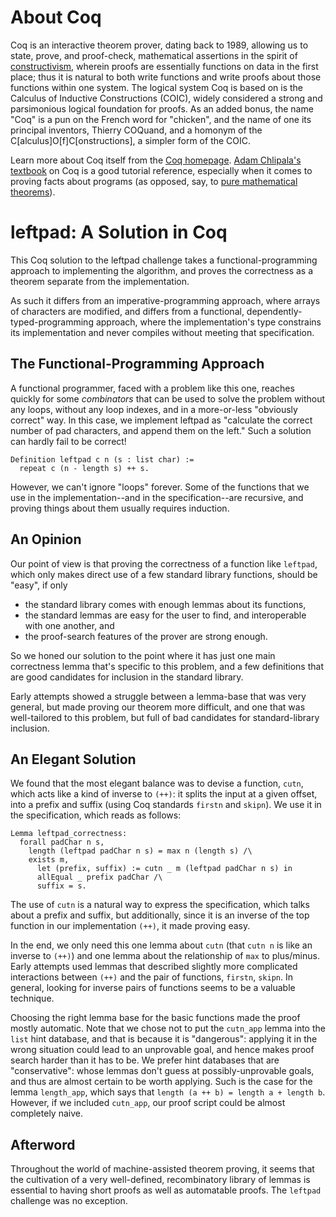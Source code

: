 # About Coq

Coq is an interactive theorem prover, dating back to 1989, allowing us to
state, prove, and proof-check, mathematical assertions in the spirit of
[constructivism](https://en.wikipedia.org/wiki/Constructivism_(mathematics)),
wherein proofs are essentially functions on data in the first place; thus it is
natural to both write functions and write proofs about those functions within
one system. The logical system Coq is based on is the Calculus of Inductive
Constructions (COIC), widely considered a strong and parsimonious logical
foundation for proofs. As an added bonus, the name "Coq" is a pun on the
French word for "chicken", and the name of one its principal inventors,
Thierry COQuand, and a homonym of the C[alculus]O[f]C[onstructions], a simpler
form of the COIC.

Learn more about Coq itself from the [Coq homepage](https://coq.inria.fr/).
[Adam Chlipala's textbook](http://adam.chlipala.net/cpdt/) on Coq is a good
tutorial reference, especially when it comes to proving facts about programs
(as opposed, say, to
[pure mathematical theorems](https://www.microsoft.com/en-us/download/details.aspx?id=52574&from=http%3A%2F%2Fresearch.microsoft.com%2Fen-us%2Fdownloads%2F5464e7b1-bd58-4f7c-bfe1-5d3b32d42e6d%2Fdefault.aspx)).

# leftpad: A Solution in Coq

This Coq solution to the leftpad challenge takes a functional-programming
approach to implementing the algorithm, and proves the correctness as a
theorem separate from the implementation.

As such it differs from an imperative-programming approach, where arrays of
characters are modified, and differs from a functional,
dependently-typed-programming approach, where the implementation's type
constrains its implementation and never compiles without meeting that
specification.

## The Functional-Programming Approach

A functional programmer, faced with a problem like this one, reaches quickly
for some *combinators* that can be used to solve the problem without any
loops, without any loop indexes, and in a more-or-less "obviously correct"
way. In this case, we implement leftpad as "calculate the correct number of
pad characters, and append them on the left." Such a solution can hardly fail
to be correct!

```coq
Definition leftpad c n (s : list char) :=
  repeat c (n - length s) ++ s.
```

However, we can't ignore "loops" forever. Some of the functions that we use in
the implementation--and in the specification--are recursive, and proving
things about them usually requires induction.

## An Opinion

Our point of view is that proving the correctness of a function like
`leftpad`, which only makes direct use of a few standard library functions,
should be "easy", if only

  * the standard library comes with enough lemmas about its functions,
  * the standard lemmas are easy for the user to find, and interoperable with
    one another, and
  * the proof-search features of the prover are strong enough.

So we honed our solution to the point where it has just one main correctness
lemma that's specific to this problem, and a few definitions that are good
candidates for inclusion in the standard library.

Early attempts showed a struggle between a lemma-base that was very general,
but made proving our theorem more difficult, and one that was well-tailored to
this problem, but full of bad candidates for standard-library inclusion.

## An Elegant Solution

We found that the most elegant balance was to devise a function, `cutn`, which
acts like a kind of inverse to `(++)`: it splits the input at a given offset,
into a prefix and suffix (using Coq standards `firstn` and `skipn`). We use it
in the specification, which reads as follows:

```coq
Lemma leftpad_correctness:
  forall padChar n s,
    length (leftpad padChar n s) = max n (length s) /\
    exists m,
      let (prefix, suffix) := cutn _ m (leftpad padChar n s) in
      allEqual _ prefix padChar /\
      suffix = s.
```

The use of `cutn` is a natural way to express the specification, which talks
about a prefix and suffix, but additionally, since it is an inverse of the top
function in our implementation `(++)`, it made proving easy.

In the end, we only need this one lemma about `cutn` (that `cutn n` is like an
inverse to `(++)`) and one lemma about the relationship of `max` to
plus/minus. Early attempts used lemmas that described slightly more
complicated interactions between `(++)` and the pair of functions, `firstn`,
`skipn`. In general, looking for inverse pairs of functions seems to be a
valuable technique.

Choosing the right lemma base for the basic functions made the proof mostly
automatic. Note that we chose not to put the `cutn_app` lemma into the `list`
hint database, and that is because it is "dangerous": applying it in the wrong
situation could lead to an unprovable goal, and hence makes proof search
harder than it has to be. We prefer hint databases that are "conservative":
whose lemmas don't guess at possibly-unprovable goals, and thus are almost
certain to be worth applying. Such is the case for the lemma `length_app`,
which says that `length (a ++ b) = length a + length b`. However, if we
included `cutn_app`, our proof script could be almost completely naive.

## Afterword

Throughout the world of machine-assisted theorem proving, it seems that the
cultivation of a very well-defined, recombinatory library of lemmas is
essential to having short proofs as well as automatable proofs. The `leftpad`
challenge was no exception.
